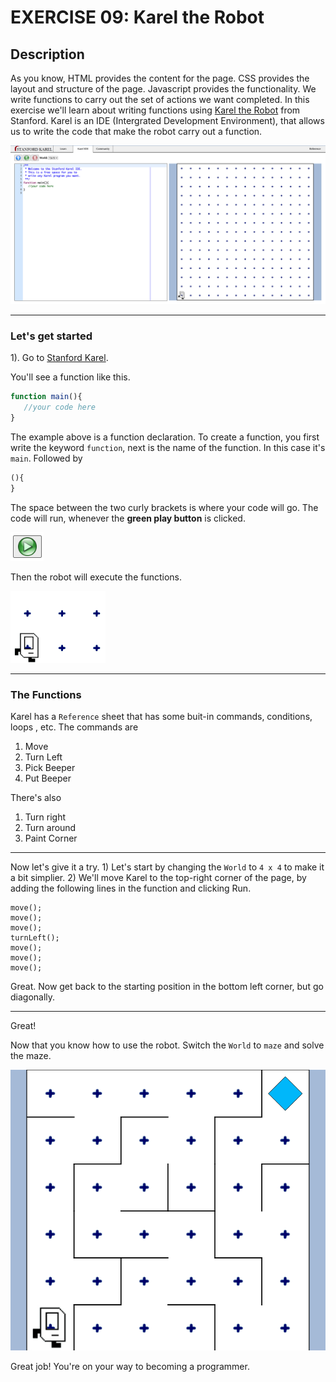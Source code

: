# EXERCISE 09: Karel the Robot

## Description

As you know, HTML provides the content for the page. CSS provides the layout and structure of the page. Javascript provides the functionality. We write functions to carry out the set of actions we want completed. In this exercise we'll learn about writing functions using [Karel the Robot](https://stanford.edu/~cpiech/karel/ide.html) from Stanford. Karel is an IDE (Intergrated Development Environment), that allows us to write the code that make the robot carry out a function.

![Karel](./images/kareltherobot.png)

---

### Let's get started

1\). Go to [Stanford Karel](https://stanford.edu/~cpiech/karel/ide.html).

You'll see a function like this.

```js
function main(){
   //your code here
}
```

The example above is a function declaration. To create a function, you first write the keyword `function`, next is the name of the function. In this case it's `main`. Followed by

```js
(){
}
```

The space between the two curly brackets is where your code will go. The code will run, whenever the **green play button** is clicked.

![Runs Code](./images/runscode2.png)

Then the robot will execute the functions.

![Karel](./images/karel.png)

---

### The Functions

Karel has a `Reference` sheet that has some buit-in commands, conditions, loops , etc. The commands are

1. Move
2. Turn Left
3. Pick Beeper
4. Put Beeper

There's also

1. Turn right
2. Turn around
3. Paint Corner

---

Now let's give it a try.
1\) Let's start by changing the `World` to `4 x 4` to make it a bit simplier.
2\) We'll move Karel to the top-right corner of the page, by adding the following lines in the function and clicking Run.

```
move();
move();
move();
turnLeft();
move();
move();
move();
```

Great. Now get back to the starting position in the bottom left corner, but  go diagonally.

---

Great!

Now that you know how to use the robot. Switch the `World` to `maze` and solve the maze.

![Maze](./images/maze.png)

Great job! You're on your way to becoming a programmer.
